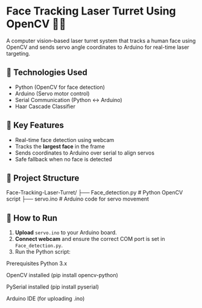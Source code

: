 # Face Tracking Laser Turret Using OpenCV 🔴🎯

A computer vision–based laser turret system that tracks a human face using OpenCV and sends servo angle coordinates to Arduino for real-time laser targeting.

## 🔧 Technologies Used

- Python (OpenCV for face detection)
- Arduino (Servo motor control)
- Serial Communication (Python ↔ Arduino)
- Haar Cascade Classifier

## 🧠 Key Features

- Real-time face detection using webcam
- Tracks the **largest face** in the frame
- Sends coordinates to Arduino over serial to align servos
- Safe fallback when no face is detected

## 📁 Project Structure
Face-Tracking-Laser-Turret/
├── Face_detection.py # Python OpenCV script
├── servo.ino # Arduino code for servo movement


## 🚀 How to Run

1. **Upload** `servo.ino` to your Arduino board.
2. **Connect webcam** and ensure the correct COM port is set in `Face_detection.py`.
3. Run the Python script:


Prerequisites
Python 3.x

OpenCV installed (pip install opencv-python)

PySerial installed (pip install pyserial)

Arduino IDE (for uploading .ino)
